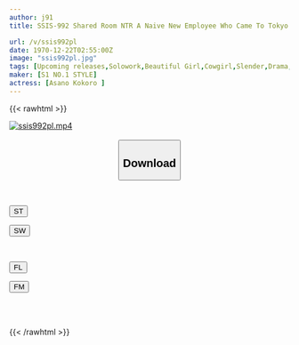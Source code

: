```yaml
---
author: j91
title: SSIS-992 Shared Room NTR A Naive New Employee Who Came To Tokyo From Sendai Was Tricked By His Unfaithful Boss And Kept Having Sex From Morning Until Night On A Business Trip Kokoro Asano

url: /v/ssis992pl
date: 1970-12-22T02:55:00Z
image: "ssis992pl.jpg"
tags: [Upcoming releases,Solowork,Beautiful Girl,Cowgirl,Slender,Drama,Cuckold	 ]
maker: [S1 NO.1 STYLE]
actress: [Asano Kokoro ]
---
```



{{< rawhtml >}}

<div class="video" data-videoid="pending_link.html">
    <a href="javascript:;">
        <img src="/v/ssis992pl/ssis992pl.jpg" width="WIDTH" height="HEIGHT" alt="ssis992pl.mp4" loading="lazy">
    </a>
</div>

<script type="text/javascript" src="https://j91.asia/asset/on-demand-pend.js"></script>

<br>
  <link rel="stylesheet" href="https://j91.asia/asset/bs5.css">
  
  <center>
  <button class="btn btn-primary" type="button" data-bs-toggle="collapse" data-bs-target=".multi-collapse" aria-expanded="false" aria-controls="multiCollapseExample1 multiCollapseExample2"><h2>Download</h2></button></center>
</p>
<div class="row">
  <div class="col">
    <div class="collapse multi-collapse" id="multiCollapseExample1">
      <div class="card card-body">
	      	      <br>
<div class="buttons">  
<p><a href="https://j91.asia/pending_link.html" target="_blank"><button class="btn-hover color-3"><i class="fa fa-download"></i> ST</button></a></p>
<p><a href="https://j91.asia/pending_link.html" target="_blank"><button class="btn-hover color-2"><i class="fa fa-download"></i> SW</button></a></p></div>
    </div>
  </div>
</div>
  <div class="col">
    <div class="collapse multi-collapse" id="multiCollapseExample2">
      <div class="card card-body">
	      <br>
<div class="buttons">
<p><a href="https://j91.asia/pending_link.html" target="_blank"><button class="btn-hover color-9"><i class="fa fa-download"></i> FL</button></a></p>
<p><a href="https://j91.asia/pending_link.html" target="_blank"><button class="btn-hover color-8"><i class="fa fa-download"></i> FM</button></a></p></div>
<br><br>
      </div>
    </div>
  </div>
</div>

{{< /rawhtml >}}